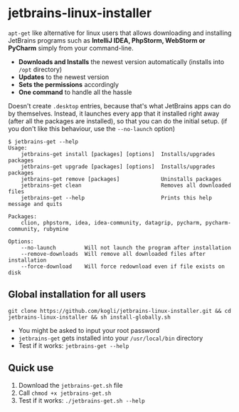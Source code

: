 # jetbrains-linux-installer
`apt-get` like alternative for linux users that allows downloading and installing JetBrains programs such as **IntelliJ IDEA, PhpStorm, WebStorm or PyCharm**
simply from your command-line.

- **Downloads and Installs** the newest version automatically (installs into `/opt` directory)
- **Updates** to the newest version
- **Sets the permissions** accordingly
- **One command** to handle all the hassle

Doesn't create `.desktop` entries, because that's what JetBrains apps can do by themselves. Instead, it launches every app that it installed right away (after all the packages are installed), so that you can do the initial setup. (if you don't like this behaviour, use the `--no-launch` option)

```
$ jetbrains-get --help
Usage:
	jetbrains-get install [packages] [options]	Installs/upgrades packages
	jetbrains-get upgrade [packages] [options]	Installs/upgrades packages
	jetbrains-get remove [packages]				Uninstalls packages
	jetbrains-get clean							Removes all downloaded files
	jetbrains-get --help						Prints this help message and quits

Packages:
	clion, phpstorm, idea, idea-community, datagrip, pycharm, pycharm-community, rubymine

Options:
	--no-launch			Will not launch the program after installation
	--remove-downloads	Will remove all downloaded files after installation
	--force-download	Will force redownload even if file exists on disk
```

## Global installation for all users
```
git clone https://github.com/kogli/jetbrains-linux-installer.git && cd jetbrains-linux-installer && sh install-globally.sh
```
- You might be asked to input your root password
- `jetbrains-get` gets installed into your `/usr/local/bin` directory
- Test if it works: `jetbrains-get --help`

## Quick use
1. Download the `jetbrains-get.sh` file
2. Call `chmod +x jetbrains-get.sh`
3. Test if it works: `./jetbrains-get.sh --help`
